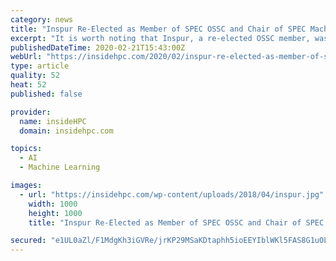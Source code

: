 ```yaml
---
category: news
title: "Inspur Re-Elected as Member of SPEC OSSC and Chair of SPEC Machine Learning"
excerpt: "It is worth noting that Inspur, a re-elected OSSC member, was also re-elected as the chair of the SPEC Machine Learning (SPEC ML) working group. The development plan of ML test benchmark proposed by Inspur has been approved by members which aims to provide users with standard on evaluating machine learning computing performance. SPEC is a ..."
publishedDateTime: 2020-02-21T15:43:00Z
webUrl: "https://insidehpc.com/2020/02/inspur-re-elected-as-member-of-spec-ossc-and-chair-of-spec-machine-learning/"
type: article
quality: 52
heat: 52
published: false

provider:
  name: insideHPC
  domain: insidehpc.com

topics:
  - AI
  - Machine Learning

images:
  - url: "https://insidehpc.com/wp-content/uploads/2018/04/inspur.jpg"
    width: 1000
    height: 1000
    title: "Inspur Re-Elected as Member of SPEC OSSC and Chair of SPEC Machine Learning"

secured: "e1UL0aZl/F1MdgKh3iGVRe/jrKP29MSaKDtaphh5ioEEYIblWKl5FAS8G1uOL8/6L2IrkH/dYDVOTUVz1usoYCNYM7Or4+sDPcVKGVfizUP7CyRizUTiVN43iquv/67QbapxaScNHJQoSpluGtaAS7AgYf3rnmoKI7xwgyIF1alryzpvyv12GDFVCvfEFHrGHHB/800Z3lamKnn5wY+R6lhSNv+2dlmEiOfqmRPDg9V/eUK4deMy6+1DlyyqGbx8aA3s2UNQFChiBii/F/ap54L01cuUd26GQaDHqB+4v9fy8UW+oygQrD4HQQ1RzGIF;6JgyxjhcfEZqcemVKAjoJQ=="
---
```


